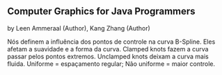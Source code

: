 ## Computer Graphics for Java Programmers
by Leen Ammeraal (Author), Kang Zhang (Author)


Nós definem a influência dos pontos de controle na curva B-Spline.
Eles afetam a suavidade e a forma da curva.
Clamped knots fazem a curva passar pelos pontos extremos.
Unclamped knots deixam a curva mais fluida.
Uniforme = espaçamento regular; Não uniforme = maior controle.
